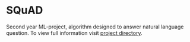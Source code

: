 # SQuAD
Second year ML-project, algorithm designed to answer natural language question.
To view full information visit [project directory](https://github.com/slayff/squad/tree/master/project).
